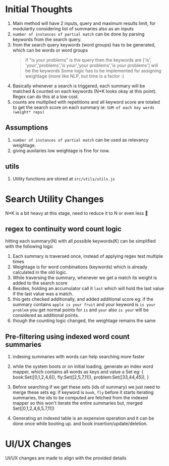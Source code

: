 # Initial Thoughts

1. Main method will have 2 inputs, query and maximum results limit, for modularity considering list of summaries also as an inputs
2. `number of instances of partial match` can be done by parsing keywords from the search query.
3. from the search query keywords (word groups) has to be generated, which can be words or word groups
   > if "is your problems" is the query
   > then the keywords are ['is', 'your','problems','is your','your problems','is your problems'] will be the keywords
   > Some logic has to be implemented for assigning weightage (more like NLP, but time is a factor :(
4. Basically whenever a search is triggered, each summary will be matched & counted on each keywords (N\*K looks okay at this point). Regex can do this at a low cost.
5. counts are multiplied with repetitions and all keyword score are totaled to get the search score on each summary ie: `SUM of each key words (weight* reps)`

## Assumptions

1. `number of instances of partial match` can be used as relevancy weightage.
2. giving auxilaries low weightage is fine for now.

## utils

1. Utility functions are stored at `src/utils/utils.js`

# Search Utility Changes

N\*K is a bit heavy at this stage, need to reduce it to N or even less 🧐
## regex to continuity word count logic

hitting each summary(N) with all possible keywords(K) can be simplified with the following logic

1. Each summary is traversed once, instead of applying regex test multiple times
2. Weightage is for word combinations (keywords) which is already calculated in the old logic.
3. While traversing the summary, whenever we get a match its weight is added to the search score
4. Besides, holding an accumulator call it `last` which will hold the last value if the last value was a match.
5. this gets checked additionally, and added additional score eg: if the summary contains `apple is your fruit` and your keyword is `is your problem` you get normal points for `is` and `your` also `is your` will be considered as additional points.
6. though the counting logic changed, the weightage remains the same

## Pre-filtering using indexed word count  summaries

1. indexing summaries with words can help searching more faster
2. while the system boots or on initial loading, generate an index word mapper, which contains all words as keys and value a Set
   eg: {
   book:Set([0,1,2,4,6]),
   fly:Set([2,5,7,11]),
   problem:Set([33,44,45]),
   }
   
3. Before searching if we get these sets (ids of summary) we just need to merge these sets 
eg: if keyword is `book`, `fly` before it starts iterating summaries, the ids to be computed are fetched from the indexed mapper 
so this won't iterate the entire summaries but,  merged Set([0,1,2,4,6,5,7,11])
4. Generating an indexed table is an expensive operation and it can be done once while booting up. and book insertion/update/deletion.

# UI/UX Changes 

UI/UX changes are made to align with the provided details
